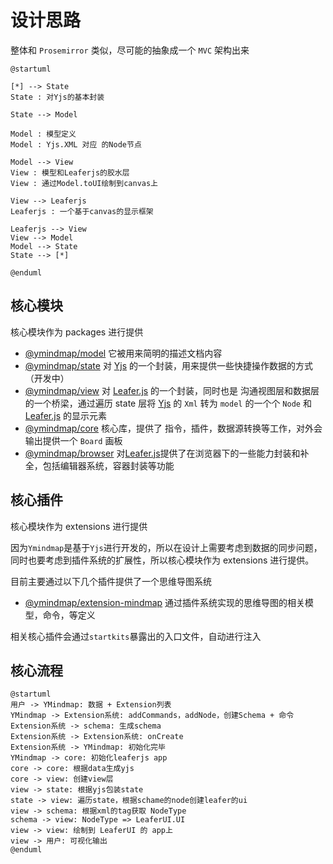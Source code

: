# 设计思路

整体和 `Prosemirror` 类似，尽可能的抽象成一个 `MVC` 架构出来

```plantuml
@startuml

[*] --> State
State : 对Yjs的基本封装

State --> Model

Model : 模型定义
Model : Yjs.XML 对应 的Node节点

Model --> View
View : 模型和Leaferjs的胶水层
View : 通过Model.toUI绘制到canvas上

View --> Leaferjs
Leaferjs : 一个基于canvas的显示框架

Leaferjs --> View
View --> Model
Model --> State
State --> [*]

@enduml
```

## 核心模块

核心模块作为 packages 进行提供

- [@ymindmap/model](./packages/model.md) 它被用来简明的描述文档内容
- [@ymindmap/state](./packages/state.md) 对 [Yjs](https://yjs.dev/) 的一个封装，用来提供一些快捷操作数据的方式（开发中）
- [@ymindmap/view](./packages/view.md) 对 [Leafer.js](https://www.leaferjs.com/ui/) 的一个封装，同时也是 沟通视图层和数据层的一个桥梁，通过遍历 state 层将 [Yjs](https://yjs.dev/) 的 `Xml` 转为 `model` 的一个个 `Node` 和 [Leafer.js](https://www.leaferjs.com/ui/) 的显示元素
- [@ymindmap/core](./packages/core.md) 核心库，提供了 指令，插件，数据源转换等工作，对外会输出提供一个 `Board` 画板
- [@ymindmap/browser](./packages/browser.md) 对[Leafer.js](https://www.leaferjs.com/ui/)提供了在浏览器下的一些能力封装和补全，包括编辑器系统，容器封装等功能

## 核心插件

核心模块作为 extensions 进行提供

因为`Ymindmap`是基于`Yjs`进行开发的，所以在设计上需要考虑到数据的同步问题，同时也要考虑到插件系统的扩展性，所以核心模块作为 extensions 进行提供。

目前主要通过以下几个插件提供了一个思维导图系统

- [@ymindmap/extension-mindmap](./extensions/mindmap.md) 通过插件系统实现的思维导图的相关模型，命令，等定义

相关核心插件会通过`startkits`暴露出的入口文件，自动进行注入

## 核心流程

```plantuml
@startuml
用户 -> YMindmap: 数据 + Extension列表
YMindmap -> Extension系统: addCommands，addNode，创建Schema + 命令
Extension系统 -> schema: 生成schema
Extension系统 -> Extension系统: onCreate
Extension系统 -> YMindmap: 初始化完毕
YMindmap -> core: 初始化leaferjs app
core -> core: 根据data生成yjs
core -> view: 创建view层
view -> state: 根据yjs包装state
state -> view: 遍历state，根据schame的node创建leafer的ui
view -> schema: 根据xml的tag获取 NodeType
schema -> view: NodeType => LeaferUI.UI
view -> view: 绘制到 LeaferUI 的 app上
view -> 用户: 可视化输出
@enduml
```
